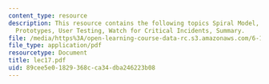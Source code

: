 ```yaml
---
content_type: resource
description: This resource contains the following topics Spiral Model, Outline, Paper
  Prototypes, User Testing, Watch for Critical Incidents, Summary.
file: /media/https%3A/open-learning-course-data-rc.s3.amazonaws.com/6-170-laboratory-in-software-engineering-fall-2005/89cee5e01829368cca34dba246223b08_lec17.pdf
file_type: application/pdf
resourcetype: Document
title: lec17.pdf
uid: 89cee5e0-1829-368c-ca34-dba246223b08
---
```

